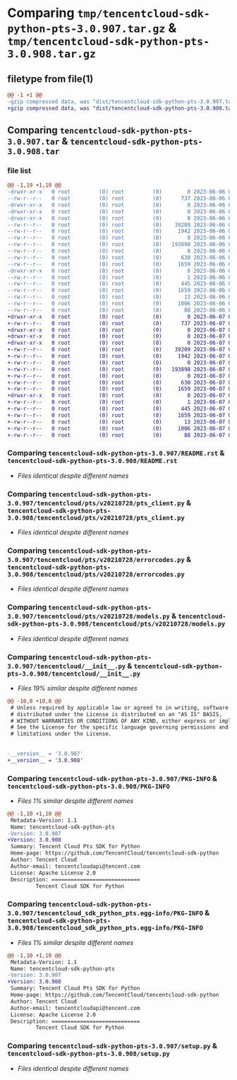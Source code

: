 # Comparing `tmp/tencentcloud-sdk-python-pts-3.0.907.tar.gz` & `tmp/tencentcloud-sdk-python-pts-3.0.908.tar.gz`

## filetype from file(1)

```diff
@@ -1 +1 @@
-gzip compressed data, was "dist/tencentcloud-sdk-python-pts-3.0.907.tar", last modified: Tue Jun  6 02:32:29 2023, max compression
+gzip compressed data, was "dist/tencentcloud-sdk-python-pts-3.0.908.tar", last modified: Wed Jun  7 00:30:00 2023, max compression
```

## Comparing `tencentcloud-sdk-python-pts-3.0.907.tar` & `tencentcloud-sdk-python-pts-3.0.908.tar`

### file list

```diff
@@ -1,19 +1,19 @@
-drwxr-xr-x   0 root         (0) root         (0)        0 2023-06-06 02:32:29.000000 tencentcloud-sdk-python-pts-3.0.907/
--rw-r--r--   0 root         (0) root         (0)      737 2023-06-06 02:32:29.000000 tencentcloud-sdk-python-pts-3.0.907/README.rst
-drwxr-xr-x   0 root         (0) root         (0)        0 2023-06-06 02:32:29.000000 tencentcloud-sdk-python-pts-3.0.907/tencentcloud/
-drwxr-xr-x   0 root         (0) root         (0)        0 2023-06-06 02:32:29.000000 tencentcloud-sdk-python-pts-3.0.907/tencentcloud/pts/
-drwxr-xr-x   0 root         (0) root         (0)        0 2023-06-06 02:32:29.000000 tencentcloud-sdk-python-pts-3.0.907/tencentcloud/pts/v20210728/
--rw-r--r--   0 root         (0) root         (0)    39209 2023-06-06 02:32:29.000000 tencentcloud-sdk-python-pts-3.0.907/tencentcloud/pts/v20210728/pts_client.py
--rw-r--r--   0 root         (0) root         (0)     1942 2023-06-06 02:32:29.000000 tencentcloud-sdk-python-pts-3.0.907/tencentcloud/pts/v20210728/errorcodes.py
--rw-r--r--   0 root         (0) root         (0)        0 2023-06-06 02:32:29.000000 tencentcloud-sdk-python-pts-3.0.907/tencentcloud/pts/v20210728/__init__.py
--rw-r--r--   0 root         (0) root         (0)   193898 2023-06-06 02:32:29.000000 tencentcloud-sdk-python-pts-3.0.907/tencentcloud/pts/v20210728/models.py
--rw-r--r--   0 root         (0) root         (0)        0 2023-06-06 02:32:29.000000 tencentcloud-sdk-python-pts-3.0.907/tencentcloud/pts/__init__.py
--rw-r--r--   0 root         (0) root         (0)      630 2023-06-06 02:32:29.000000 tencentcloud-sdk-python-pts-3.0.907/tencentcloud/__init__.py
--rw-r--r--   0 root         (0) root         (0)     1659 2023-06-06 02:32:29.000000 tencentcloud-sdk-python-pts-3.0.907/PKG-INFO
-drwxr-xr-x   0 root         (0) root         (0)        0 2023-06-06 02:32:29.000000 tencentcloud-sdk-python-pts-3.0.907/tencentcloud_sdk_python_pts.egg-info/
--rw-r--r--   0 root         (0) root         (0)        1 2023-06-06 02:32:29.000000 tencentcloud-sdk-python-pts-3.0.907/tencentcloud_sdk_python_pts.egg-info/dependency_links.txt
--rw-r--r--   0 root         (0) root         (0)      445 2023-06-06 02:32:29.000000 tencentcloud-sdk-python-pts-3.0.907/tencentcloud_sdk_python_pts.egg-info/SOURCES.txt
--rw-r--r--   0 root         (0) root         (0)     1659 2023-06-06 02:32:29.000000 tencentcloud-sdk-python-pts-3.0.907/tencentcloud_sdk_python_pts.egg-info/PKG-INFO
--rw-r--r--   0 root         (0) root         (0)       13 2023-06-06 02:32:29.000000 tencentcloud-sdk-python-pts-3.0.907/tencentcloud_sdk_python_pts.egg-info/top_level.txt
--rw-r--r--   0 root         (0) root         (0)     1006 2023-06-06 02:32:29.000000 tencentcloud-sdk-python-pts-3.0.907/setup.py
--rw-r--r--   0 root         (0) root         (0)       88 2023-06-06 02:32:29.000000 tencentcloud-sdk-python-pts-3.0.907/setup.cfg
+drwxr-xr-x   0 root         (0) root         (0)        0 2023-06-07 00:30:00.000000 tencentcloud-sdk-python-pts-3.0.908/
+-rw-r--r--   0 root         (0) root         (0)      737 2023-06-07 00:30:00.000000 tencentcloud-sdk-python-pts-3.0.908/README.rst
+drwxr-xr-x   0 root         (0) root         (0)        0 2023-06-07 00:30:00.000000 tencentcloud-sdk-python-pts-3.0.908/tencentcloud/
+drwxr-xr-x   0 root         (0) root         (0)        0 2023-06-07 00:30:00.000000 tencentcloud-sdk-python-pts-3.0.908/tencentcloud/pts/
+drwxr-xr-x   0 root         (0) root         (0)        0 2023-06-07 00:30:00.000000 tencentcloud-sdk-python-pts-3.0.908/tencentcloud/pts/v20210728/
+-rw-r--r--   0 root         (0) root         (0)    39209 2023-06-07 00:30:00.000000 tencentcloud-sdk-python-pts-3.0.908/tencentcloud/pts/v20210728/pts_client.py
+-rw-r--r--   0 root         (0) root         (0)     1942 2023-06-07 00:30:00.000000 tencentcloud-sdk-python-pts-3.0.908/tencentcloud/pts/v20210728/errorcodes.py
+-rw-r--r--   0 root         (0) root         (0)        0 2023-06-07 00:30:00.000000 tencentcloud-sdk-python-pts-3.0.908/tencentcloud/pts/v20210728/__init__.py
+-rw-r--r--   0 root         (0) root         (0)   193898 2023-06-07 00:30:00.000000 tencentcloud-sdk-python-pts-3.0.908/tencentcloud/pts/v20210728/models.py
+-rw-r--r--   0 root         (0) root         (0)        0 2023-06-07 00:30:00.000000 tencentcloud-sdk-python-pts-3.0.908/tencentcloud/pts/__init__.py
+-rw-r--r--   0 root         (0) root         (0)      630 2023-06-07 00:30:00.000000 tencentcloud-sdk-python-pts-3.0.908/tencentcloud/__init__.py
+-rw-r--r--   0 root         (0) root         (0)     1659 2023-06-07 00:30:00.000000 tencentcloud-sdk-python-pts-3.0.908/PKG-INFO
+drwxr-xr-x   0 root         (0) root         (0)        0 2023-06-07 00:30:00.000000 tencentcloud-sdk-python-pts-3.0.908/tencentcloud_sdk_python_pts.egg-info/
+-rw-r--r--   0 root         (0) root         (0)        1 2023-06-07 00:30:00.000000 tencentcloud-sdk-python-pts-3.0.908/tencentcloud_sdk_python_pts.egg-info/dependency_links.txt
+-rw-r--r--   0 root         (0) root         (0)      445 2023-06-07 00:30:00.000000 tencentcloud-sdk-python-pts-3.0.908/tencentcloud_sdk_python_pts.egg-info/SOURCES.txt
+-rw-r--r--   0 root         (0) root         (0)     1659 2023-06-07 00:30:00.000000 tencentcloud-sdk-python-pts-3.0.908/tencentcloud_sdk_python_pts.egg-info/PKG-INFO
+-rw-r--r--   0 root         (0) root         (0)       13 2023-06-07 00:30:00.000000 tencentcloud-sdk-python-pts-3.0.908/tencentcloud_sdk_python_pts.egg-info/top_level.txt
+-rw-r--r--   0 root         (0) root         (0)     1006 2023-06-07 00:30:00.000000 tencentcloud-sdk-python-pts-3.0.908/setup.py
+-rw-r--r--   0 root         (0) root         (0)       88 2023-06-07 00:30:00.000000 tencentcloud-sdk-python-pts-3.0.908/setup.cfg
```

### Comparing `tencentcloud-sdk-python-pts-3.0.907/README.rst` & `tencentcloud-sdk-python-pts-3.0.908/README.rst`

 * *Files identical despite different names*

### Comparing `tencentcloud-sdk-python-pts-3.0.907/tencentcloud/pts/v20210728/pts_client.py` & `tencentcloud-sdk-python-pts-3.0.908/tencentcloud/pts/v20210728/pts_client.py`

 * *Files identical despite different names*

### Comparing `tencentcloud-sdk-python-pts-3.0.907/tencentcloud/pts/v20210728/errorcodes.py` & `tencentcloud-sdk-python-pts-3.0.908/tencentcloud/pts/v20210728/errorcodes.py`

 * *Files identical despite different names*

### Comparing `tencentcloud-sdk-python-pts-3.0.907/tencentcloud/pts/v20210728/models.py` & `tencentcloud-sdk-python-pts-3.0.908/tencentcloud/pts/v20210728/models.py`

 * *Files identical despite different names*

### Comparing `tencentcloud-sdk-python-pts-3.0.907/tencentcloud/__init__.py` & `tencentcloud-sdk-python-pts-3.0.908/tencentcloud/__init__.py`

 * *Files 19% similar despite different names*

```diff
@@ -10,8 +10,8 @@
 # Unless required by applicable law or agreed to in writing, software
 # distributed under the License is distributed on an "AS IS" BASIS,
 # WITHOUT WARRANTIES OR CONDITIONS OF ANY KIND, either express or implied.
 # See the License for the specific language governing permissions and
 # limitations under the License.
 
 
-__version__ = '3.0.907'
+__version__ = '3.0.908'
```

### Comparing `tencentcloud-sdk-python-pts-3.0.907/PKG-INFO` & `tencentcloud-sdk-python-pts-3.0.908/PKG-INFO`

 * *Files 1% similar despite different names*

```diff
@@ -1,10 +1,10 @@
 Metadata-Version: 1.1
 Name: tencentcloud-sdk-python-pts
-Version: 3.0.907
+Version: 3.0.908
 Summary: Tencent Cloud Pts SDK for Python
 Home-page: https://github.com/TencentCloud/tencentcloud-sdk-python
 Author: Tencent Cloud
 Author-email: tencentcloudapi@tencent.com
 License: Apache License 2.0
 Description: ============================
         Tencent Cloud SDK for Python
```

### Comparing `tencentcloud-sdk-python-pts-3.0.907/tencentcloud_sdk_python_pts.egg-info/PKG-INFO` & `tencentcloud-sdk-python-pts-3.0.908/tencentcloud_sdk_python_pts.egg-info/PKG-INFO`

 * *Files 1% similar despite different names*

```diff
@@ -1,10 +1,10 @@
 Metadata-Version: 1.1
 Name: tencentcloud-sdk-python-pts
-Version: 3.0.907
+Version: 3.0.908
 Summary: Tencent Cloud Pts SDK for Python
 Home-page: https://github.com/TencentCloud/tencentcloud-sdk-python
 Author: Tencent Cloud
 Author-email: tencentcloudapi@tencent.com
 License: Apache License 2.0
 Description: ============================
         Tencent Cloud SDK for Python
```

### Comparing `tencentcloud-sdk-python-pts-3.0.907/setup.py` & `tencentcloud-sdk-python-pts-3.0.908/setup.py`

 * *Files identical despite different names*


